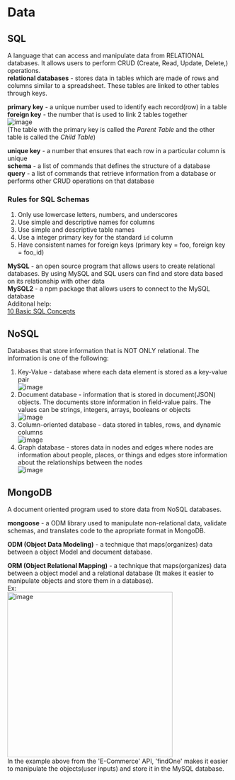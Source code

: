# Data
## SQL
A language that can access and manipulate data from RELATIONAL databases. It allows users to perform CRUD (Create, Read, Update, Delete,) operations.  
**relational databases** - stores data in tables which are made of rows and columns similar to a spreadsheet. These tables are linked to other tables through keys.

**primary key** - a unique number used to identify each record(row) in a table     
**foreign key** - the number that is used to link 2 tables together  
![image](https://user-images.githubusercontent.com/69539559/163200338-7ac15836-eb19-4ff3-aacb-884de0dfed21.png)  
(The table with the primary key is called the *Parent Table* and the other table is called the *Child Table*)  

**unique key** - a number that ensures that each row in a particular column is unique  
**schema** - a list of commands that defines the structure of a database  
**query** - a list of commands that retrieve information from a database or performs other CRUD operations on that database  

### Rules for SQL Schemas  
1. Only use lowercase letters, numbers, and underscores 
2. Use simple and descriptive names for columns  
3. Use simple and descriptive table names 
4. Use a integer primary key for the standard `id` column  
5. Have consistent names for foreign keys (primary key = foo, foreign key = foo_id)

**MySQL** - an open source program that allows users to create relational databases. By using MySQL and SQL users can find and store data based on its relationship with other data  
**MySQL2** - a npm package that allows users to connect to the MySQL database  
Additonal help:  
[10 Basic SQL Concepts](https://www.programming-hero.com/blog/10-sql-concepts-that-every-developer-should-know.html)  
 
## NoSQL
Databases that store information that is NOT ONLY relational. The information is one of the following:  
1. Key-Value - database where each data element is stored as a key-value  pair  
![image](https://user-images.githubusercontent.com/69539559/163230340-c9a66a68-1ab9-4778-bac3-cd69cb0b3b66.png)
2. Document database - information that is stored in document(JSON) objects. The documents store information in field-value pairs. The values can be strings, integers, arrays, booleans or objects  
![image](https://user-images.githubusercontent.com/69539559/163215350-c9a50eea-8382-4530-a8fe-b320cd16f3ab.png)
3. Column-oriented database - data stored in tables, rows, and dynamic columns  
![image](https://user-images.githubusercontent.com/69539559/163231059-33b9f2dd-4b77-4f17-ab8f-ae3f591e7099.png)
4. Graph database - stores data in nodes and edges where nodes are information about people, places, or things and edges store information about the relationships between the nodes  
![image](https://user-images.githubusercontent.com/69539559/163231448-b97dad40-f442-452d-b4e7-e85d6bf85715.png)

## MongoDB
A document oriented program used to store data from NoSQL databases.

**mongoose** - a ODM library used to manipulate non-relational data, validate schemas, and translates code to the apropriate format in MongoDB.  

**ODM (Object Data Modeling)** - a technique that maps(organizes) data between a object Model and document database.  

**ORM (Object Relational Mapping)** - a technique that maps(organizes) data between a object model and a relational database (It makes it easier to manipulate objects and store them in a database).    
Ex:  
<img width="373" alt="image" src="https://user-images.githubusercontent.com/69539559/166617707-ac5bbb72-1a47-4751-aaae-1ae90a5200b2.png">  
In the example above from the 'E-Commerce' API, 'findOne' makes it easier to manipulate the objects(user inputs) and store it in the MySQL database. 
